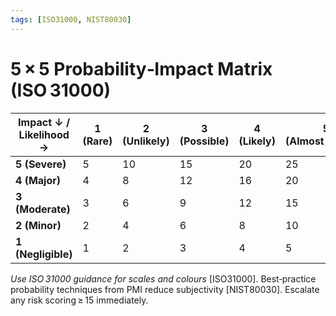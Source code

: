 ```yaml
---
tags: [ISO31000, NIST80030]
---
```


# 5 × 5 Probability‑Impact Matrix (ISO 31000)

| Impact ↓ / Likelihood → | 1 (Rare) | 2 (Unlikely) | 3 (Possible) | 4 (Likely) | 5 (Almost Certain) |
|-------------------------|----------|--------------|--------------|------------|--------------------|
| **5 (Severe)** | 5 | 10 | 15 | 20 | 25 |
| **4 (Major)**  | 4 | 8  | 12 | 16 | 20 |
| **3 (Moderate)** | 3 | 6  | 9  | 12 | 15 |
| **2 (Minor)**   | 2 | 4  | 6  | 8  | 10 |
| **1 (Negligible)** | 1 | 2 | 3 | 4 | 5 |

*Use ISO 31000 guidance for scales and colours* [ISO31000].
Best‑practice probability techniques from PMI reduce subjectivity [NIST80030].
Escalate any risk scoring ≥ 15 immediately.
